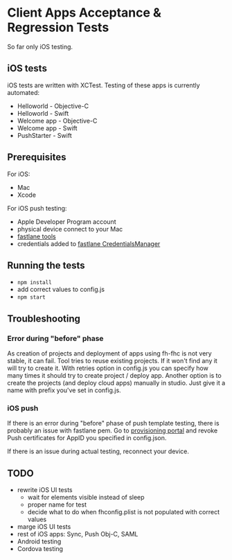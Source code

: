 # Client Apps Acceptance & Regression Tests

So far only iOS testing.

## iOS tests

iOS tests are written with XCTest. Testing of these apps is currently automated:
* Helloworld - Objective-C
* Helloworld - Swift
* Welcome app - Objective-C
* Welcome app - Swift
* PushStarter - Swift

## Prerequisites

For iOS:
* Mac
* Xcode

For iOS push testing:
* Apple Developer Program account
* physical device connect to your Mac
* [fastlane tools](https://github.com/fastlane/fastlane)
* credentials added to [fastlane CredentialsManager](https://github.com/fastlane/fastlane/tree/master/credentials_manager)

## Running the tests

* `npm install`
* add correct values to config.js
* `npm start`

## Troubleshooting

### Error during "before" phase

As creation of projects and deployment of apps using fh-fhc is not very stable, it can fail. Tool tries to reuse existing projects. If it won't find any it will try to create it. With retries option in config.js you can specify how many times it should try to create project / deploy app. Another option is to create the projects (and deploy cloud apps) manually in studio. Just give it a name with prefix you've set in config.js.

### iOS push

If there is an error during "before" phase of push template testing, there is probably an issue with fastlane pem. Go to [provisioning portal](https://developer.apple.com/account/overview.action) and revoke Push certificates for AppID you specified in config.json.

If there is an issue during actual testing, reconnect your device.

## TODO

* rewrite iOS UI tests
  * wait for elements visible instead of sleep
  * proper name for test
  * decide what to do when fhconfig.plist is not populated with correct values
* marge iOS UI tests
* rest of iOS apps: Sync, Push Obj-C, SAML
* Android testing
* Cordova testing
